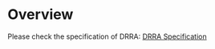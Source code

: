 # Overview

Please check the specification of DRRA: [DRRA Specification](Fabric/DRRA_Specification.pdf)
